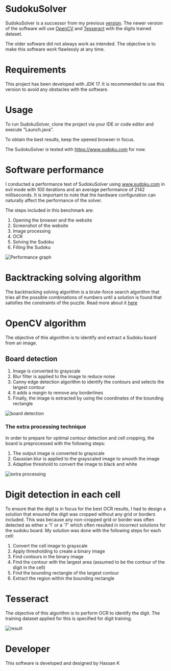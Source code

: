 # SudokuSolver

SudokuSolver is a successor from my previous [version](https://github.com/Stonebank/SudukoSolver-Old).
The newer version of the software will use [OpenCV](https://opencv.org/) and [Tesseract](https://en.wikipedia.org/wiki/Tesseract) with the digits trained dataset. 

The older software did not always work as intended. The objective is to make this software work flawlessly at any time. 

# Requirements

This project has been developed with JDK 17. It is recommended to use this version to avoid any obstacles with the software.

# Usage

To run SudokuSolver, clone the project via your IDE or code editor and execute "Launch.java".

To obtain the best results, keep the opened browser in focus.

The SudokuSolver is tested with https://www.sudoku.com for now.

# Software performance

I conducted a performance test of SudokuSolver using www.sudoku.com in evil mode with 100 iterations and an average performance of 2142 milliseconds. It is important to note that the hardware configuration can naturally affect the performance of the solver.

The steps included in this benchmark are:
1. Opening the browser and the website
2. Screenshot of the website
3. Image processing
4. OCR
5. Solving the Sudoku
6. Filling the Sudoku


![Performance graph](resources/performance_graph_evil_mode.png)

# Backtracking solving algorithm 

The backtracking solving algorithm is a brute-force search algorithm that tries all the possible combinations of numbers until a solution is found that satisfies the constraints of the puzzle.
Read more about it [here](https://www.geeksforgeeks.org/backtracking-algorithms/)

# OpenCV algorithm 

The objective of this algorithm is to identify and extract a Sudoku board from an image. 

## Board detection 
1. Image is converted to grayscale 
2. Blur filter is applied to the image to reduce noise
3. Canny edge detection algorithm to identify the contours and selects the largest contour
4. It adds a margin to remove any borderlines 
5. Finally, the image is extracted by using the coordinates of the bounding rectangle

![board detection](resources/board/board_output.png)

### The extra processing technique
In order to prepare for optimal contour detection and cell cropping, the board is preprocessed with the following steps:

1. The output image is converted to grayscale
2. Gaussian blur is applied to the grayscaled image to smooth the image
3. Adaptive threshold to convert the image to black and white

![extra processing](resources/board/board_output_cropped.png)

# Digit detection in each cell

To ensure that the digit is in focus for the best OCR results, I had to design a solution that ensured the digit was cropped without any grid or borders included. This was because any non-cropped grid or border was often detected as either a '1' or a '7' which often resulted in incorrect solutions for the sudoku board. My solution was done with the following steps for each cell:

1. Convert the cell image to grayscale
2. Apply thresholding to create a binary image
3. Find contours in the binary image
4. Find the contour with the largest area (assumed to be the contour of the digit in the cell)
5. Find the bounding rectangle of the largest contour
6. Extract the region within the bounding rectangle

# Tesseract 

The objective of this algorithm is to perform OCR to identify the digit. The training dataset applied for this is specified for digit training.

![result](resources/board/board_output_solution.png)

# Developer

This software is developed and designed by Hassan K

